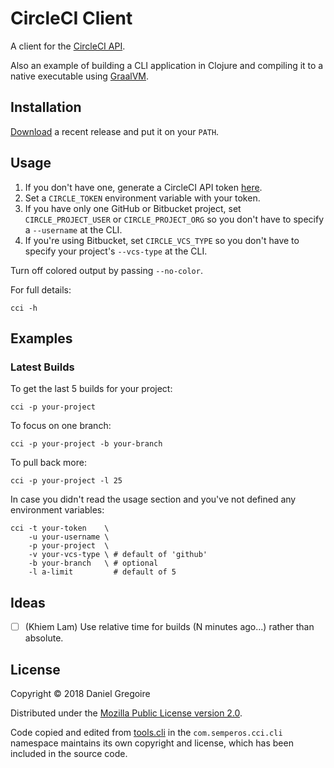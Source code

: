 # CircleCI Client

A client for the [CircleCI API](https://circleci.com/docs/api/v1-reference/).

Also an example of building a CLI application
in Clojure and compiling it to a native executable using
[GraalVM](https://www.graalvm.org/).

## Installation

[Download](https://github.com/semperos/cci/releases) a recent release and put it
on your `PATH`.

## Usage

1. If you don't have one, generate a CircleCI API token [here]().
1. Set a `CIRCLE_TOKEN` environment variable with your token.
1. If you have only one GitHub or Bitbucket project, set `CIRCLE_PROJECT_USER`
   or `CIRCLE_PROJECT_ORG` so you don't have to specify a `--username` at
   the CLI.
1. If you're using Bitbucket, set `CIRCLE_VCS_TYPE` so you don't have to specify
   your project's `--vcs-type` at the CLI.

Turn off colored output by passing `--no-color`.

For full details:

```
cci -h
```

## Examples

### Latest Builds

To get the last 5 builds for your project:

```
cci -p your-project
```

To focus on one branch:

```
cci -p your-project -b your-branch
```

To pull back more:

```
cci -p your-project -l 25
```

In case you didn't read the usage section and you've not defined any environment
variables:

```
cci -t your-token    \
    -u your-username \
    -p your-project  \
    -v your-vcs-type \ # default of 'github'
    -b your-branch   \ # optional
    -l a-limit         # default of 5
```

## Ideas

- [ ] (Khiem Lam) Use relative time for builds (N minutes ago...) rather than
      absolute.

## License

Copyright © 2018 Daniel Gregoire

Distributed under the
[Mozilla Public License version 2.0](https://www.mozilla.org/en-US/MPL/2.0/).

Code copied and edited from [tools.cli](https://github.com/clojure/tools.cli)
in the `com.semperos.cci.cli` namespace maintains its own copyright and license,
which has been included in the source code.
